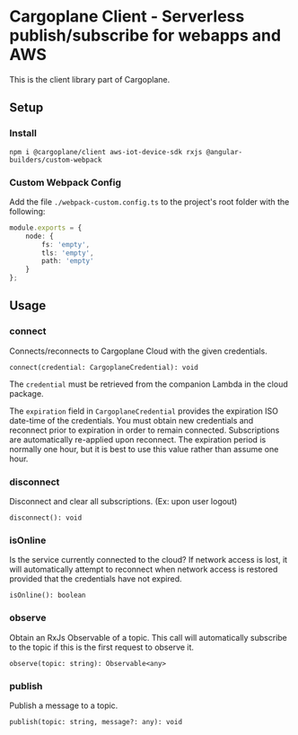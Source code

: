 # Cargoplane Client - Serverless publish/subscribe for webapps and AWS

This is the client library part of Cargoplane.

## Setup

### Install

`npm i @cargoplane/client aws-iot-device-sdk rxjs @angular-builders/custom-webpack`

### Custom Webpack Config

Add the file `./webpack-custom.config.ts` to the project's root folder with the following:

```typescript
module.exports = {
    node: {
        fs: 'empty',
        tls: 'empty',
        path: 'empty'
    }
};
```

## Usage

### connect 

Connects/reconnects to Cargoplane Cloud with the given credentials.

```
connect(credential: CargoplaneCredential): void
```

The `credential` must be retrieved from the companion Lambda in the cloud package.

The `expiration` field in `CargoplaneCredential` provides the expiration ISO date-time of the credentials.
You must obtain new credentials and reconnect prior to expiration in order to remain connected. Subscriptions
are automatically re-applied upon reconnect. The expiration period is normally one hour, but it is best to use
this value rather than assume one hour.

### disconnect 

Disconnect and clear all subscriptions. (Ex: upon user logout)

```
disconnect(): void 
```
### isOnline

Is the service currently connected to the cloud?
If network access is lost, it will automatically attempt to reconnect when network access is
restored provided that the credentials have not expired.

    isOnline(): boolean

### observe

Obtain an RxJs Observable of a topic.
This call will automatically subscribe to the topic if this is the first request to observe it.

```
observe(topic: string): Observable<any>
```

### publish 

Publish a message to a topic.

```
publish(topic: string, message?: any): void 
```
